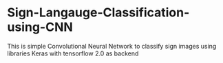 # Sign-Langauge-Classification-using-CNN
This is simple Convolutional Neural Network to classify sign images using libraries Keras with tensorflow 2.0 as backend
